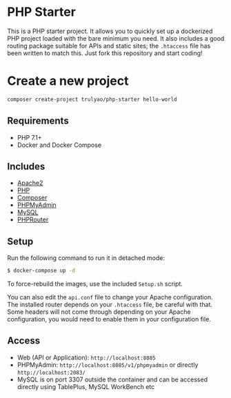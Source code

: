 # PHP Starter

This is a PHP starter project. It allows you to quickly set up a dockerized PHP project loaded with the bare minimum you need. It also includes a good routing package suitable for APIs and static sites; the `.htaccess` file has been written to match this. Just fork this repository and start coding!

# Create a new project

```bash
composer create-project trulyao/php-starter hello-world
```

## Requirements
- PHP 7.1+
- Docker and Docker Compose

## Includes
- [Apache2](https://www.apache.org/)
- [PHP](https://www.php.net/)
- [Composer](https://getcomposer.org/)
- [PHPMyAdmin](https://www.phpmyadmin.net/)
- [MySQL](https://www.mysql.com/)
- [PHPRouter](https://phprouter.herokuapp.com/)

## Setup
Run the following command to run it in detached mode:
```bash
$ docker-compose up -d
```

To force-rebuild the images, use the included `Setup.sh` script.

You can also edit the `api.conf` file to change your Apache configuration. The installed router depends on your `.htaccess` file, be careful with that. Some headers will not come through depending on your Apache configuration, you would need to enable them in your configuration file.

## Access
- Web (API or Application): `http://localhost:8085`
- PHPMyAdmin: `http://localhost:8085/v1/phpmyadmin` or directly `http://localhost:2083/`
- MySQL is on port 3307 outside the container and can be accessed directly using TablePlus, MySQL WorkBench etc
